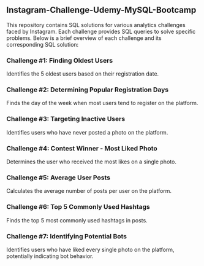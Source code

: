 ## Instagram-Challenge-Udemy-MySQL-Bootcamp

This repository contains SQL solutions for various analytics challenges faced by Instagram. Each challenge provides SQL queries to solve specific problems. Below is a brief overview of each challenge and its corresponding SQL solution:

### Challenge #1: Finding Oldest Users
Identifies the 5 oldest users based on their registration date.

### Challenge #2: Determining Popular Registration Days
Finds the day of the week when most users tend to register on the platform.

### Challenge #3: Targeting Inactive Users
Identifies users who have never posted a photo on the platform.

### Challenge #4: Contest Winner - Most Liked Photo
Determines the user who received the most likes on a single photo.

### Challenge #5: Average User Posts
Calculates the average number of posts per user on the platform.

### Challenge #6: Top 5 Commonly Used Hashtags
Finds the top 5 most commonly used hashtags in posts.

### Challenge #7: Identifying Potential Bots
Identifies users who have liked every single photo on the platform, potentially indicating bot behavior.
